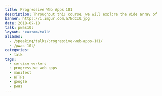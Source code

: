 ```yaml
---
title: Progressive Web Apps 101
description: Throughout this course, we will explore the wide array of companies that have already benefited from the many enhancements PWAs offer and I will walk you through the steps of transforming an existing website into a Progressive Web App from the bottom up.
banner: https://i.imgur.com/a7NdCI0.jpg
date: 2018-05-18
talk: pwas101
layout: "custom/talk"
aliases:
  - /speaking/talks/progressive-web-apps-101/
  - /pwas-101/
categories:
  - talk
tags:
  - service workers
  - progressive web apps
  - manifest
  - HTTPs
  - google
  - pwas
---
```

